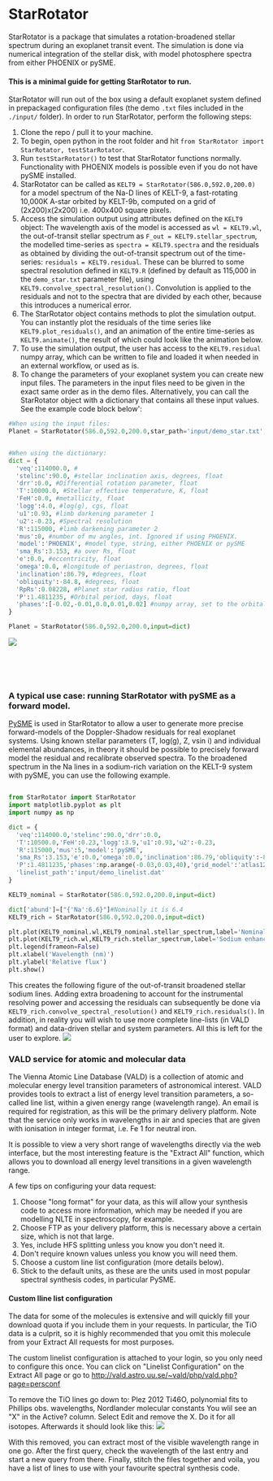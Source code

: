 # StarRotator

StarRotator is a package that simulates a rotation-broadened stellar spectrum during an exoplanet transit event. The simulation is done via numerical integration of the stellar disk, with model photosphere spectra from either PHOENIX or pySME.

#### This is a minimal guide for getting StarRotator to run.

StarRotator will run out of the box using a default exoplanet system defined in prepackaged configuration files (the demo `.txt` files included in the `./input/` folder).
In order to run StarRotator, perform the following steps:
1) Clone the repo / pull it to your machine.
2) To begin, open python in the root folder and hit `from StarRotator import StarRotator, testStarRotator`.
3) Run `testStarRotator()` to test that StarRotator functions normally. Functionality with PHOENIX models is possible even if you do not have pySME installed.
4) StarRotator can be called as `KELT9 = StarRotator(586.0,592.0,200.0)` for a model spectrum of the Na-D lines of KELT-9, a fast-rotating 10,000K A-star orbited by KELT-9b, computed on a grid of (2x200)x(2x200) i.e. 400x400 square pixels.
5) Access the simulation output using attributes defined on the `KELT9` object: The wavelength axis of the model is accessed as `wl = KELT9.wl`, the out-of-transit stellar spectrum as `F_out = KELT9.stellar_spectrum`, the modelled time-series as `spectra = KELT9.spectra` and the residuals as obtained by dividing the out-of-transit spectrum out of the time-series: `residuals = KELT9.residual`. These can be blurred to some spectral resolution defined in `KELT9.R` (defined by default as 115,000 in the `demo_star.txt` parameter file), using `KELT9.convolve_spectral_resolution()`. Convolution is applied to the residuals and not to the spectra that are divided by each other, because this introduces a numerical error.
6) The StarRotator object contains methods to plot the simulation output. You can instantly plot the residuals of the time series like `KELT9.plot_residuals()`, and an animation of the entire time-series as `KELT9.animate()`, the result of which could look like the animation below.
7) To use the simulation output, the user has access to the `KELT9.residual` numpy array, which can be written to file and loaded it when needed in an external workflow, or used as is.
8) To change the parameters of your exoplanet system you can create new input files. The parameters in the input files need to be given in the exact same order as in the demo files. Alternatively, you can call the StarRotator object with a dictionary that contains all these input values. See the example code block below':

```python
#When using the input files:
Planet = StarRotator(586.0,592.0,200.0,star_path='input/demo_star.txt',planet_path='input/demo_planet.txt',obs_path='input/demo_observations.txt')


#When using the dictionary:
dict = {
  'veq':114000.0, #
  'stelinc':90.0, #stellar inclination axis, degrees, float
  'drr':0.0, #Differential rotation parameter, float
  'T':10000.0, #Stellar effective temperature, K, float
  'FeH':0.0, #metallicity, float
  'logg':4.0, #log(g), cgs, float
  'u1':0.93, #limb darkening parameter 1
  'u2':-0.23, #Spectral resolution
  'R':115000, #limb darkening parameter 2
  'mus':0, #number of mu angles, int. Ignored if using PHOENIX.
  'model':'PHOENIX', #model type, string, either PHOENIX or pySME
  'sma_Rs':3.153, #a over Rs, float
  'e':0.0, #eccentricity, float
  'omega':0.0, #longitude of periastron, degrees, float
  'inclination':86.79, #degrees, float
  'obliquity':-84.8, #degrees, float
  'RpRs':0.08228, #Planet star radius ratio, float
  'P':1.4811235, #Orbital period, days, float
  'phases':[-0.02,-0.01,0.0,0.01,0.02] #numpy array, set to the orbital phases of the time series
}

Planet = StarRotator(586.0,592.0,200.0,input=dict)
```

![](demo.gif)

<br><br><br>

### A typical use case: running StarRotator with pySME as a forward model.

[PySME](https://github.com/AWehrhahn/SME) is used in StarRotator to allow a user to generate more precise forward-models of the Doppler-Shadow residuals for real exoplanet systems. Using known stellar parameters (T, log(g), Z, vsin i) and individual elemental abundances, in theory it should be possible to precisely forward model the residual and recalibrate observed spectra. To the broadened spectrum in the Na lines in a sodium-rich variation on the KELT-9 system with pySME, you can use the following example.


```python

from StarRotator import StarRotator
import matplotlib.pyplot as plt
import numpy as np

dict = {
  'veq':114000.0,'stelinc':90.0,'drr':0.0,
  'T':10500.0,'FeH':0.23,'logg':3.9,'u1':0.93,'u2':-0.23,
  'R':115000,'mus':5,'model':'pySME',
  'sma_Rs':3.153,'e':0.0,'omega':0.0,'inclination':86.79,'obliquity':-84.8,'RpRs':0.08228,
  'P':1.4811235,'phases':np.arange(-0.03,0.03,40),'grid_model':'atlas12.sav','abund':{},
  'linelist_path':'input/demo_linelist.dat'
}

KELT9_nominal = StarRotator(586.0,592.0,200.0,input=dict)

dict['abund']=["{'Na':6.6}"]#Nominally it is 6.4
KELT9_rich = StarRotator(586.0,592.0,200.0,input=dict)

plt.plot(KELT9_nominal.wl,KELT9_nominal.stellar_spectrum,label='Nominal sodium')
plt.plot(KELT9_rich.wl,KELT9_rich.stellar_spectrum,label='Sodium enhanced')
plt.legend(frameon=False)
plt.xlabel('Wavelength (nm)')
plt.ylabel('Relative flux')
plt.show()

```

This creates the following figure of the out-of-transit broadened stellar sodium lines. Adding extra broadening to account for the instrumental resolving power and  accessing the residuals can subsequently be done via `KELT9_rich.convolve_spectral_resolution()` and `KELT9_rich.residuals()`. In addition, in reality you will wish to use more complete line-lists (in VALD format) and data-driven stellar and system parameters. All this is left for the user to explore.
![](demo_spectrum.png)

### VALD service for atomic and molecular data


The Vienna Atomic Line Database (VALD) is a collection of atomic and molecular energy level transition parameters of astronomical interest. VALD provides tools to extract a list of energy level transition parameters, a so-called line list, within a given energy range (wavelength range). An email is required for registration, as this will be the primary delivery platform. Note that the service only works in wavelengths in air and species that are given with ionisation in integer format, i.e. Fe 1 for neutral iron.

It is possible to view a very short range of wavelengths directly via the web interface, but the most interesting feature is the "Extract All" function, which allows you to download all energy level transitions in a given wavelength range.

A few tips on configuring your data request:
1) Choose "long format" for your data, as this will allow your synthesis code to access more information, which may be needed if you are modelling NLTE in spectroscopy, for example.
2) Choose FTP as your delivery platform, this is necessary above a certain size, which is not that large.
3) Yes, include HFS splitting unless you know you don't need it.
4) Don't require known values unless you know you will need them.
5) Choose a custom line list configuration (more details below).
6) Stick to the default units, as these are the units used in most popular spectral synthesis codes, in particular PySME.

#### Custom lline list configuration

The data for some of the molecules is extensive and will quickly fill your download quota if you include them in your requests. In particular, the TiO data is a culprit, so it is highly recommended that you omit this molecule from your Extract All requests for most purposes.

The custom linelist configuration is attached to your login, so you only need to configure this once. You can click on "Linelist Configuration" on the Extract All page or go to
http://vald.astro.uu.se/~vald/php/vald.php?page=persconf

To remove the TiO lines go down to: Plez 2012 Ti46O, polynomial fits to Phillips obs. wavelengths, Nordlander molecular constants
You wlil see an "X" in the Active? column. Select Edit and remove the X. Do it for all isotopes. Afterwards it should look like this:
![](vald.png)

With this removed, you can extract most of the visible wavelength range in one go. After the first query, check the wavelength of the last entry and start a new query from there. Finally, stitch the files together and voila, you have a list of lines to use with your favourite spectral synthesis code.
